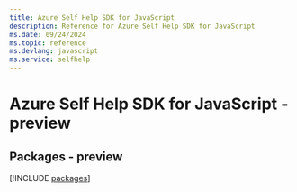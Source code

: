 ```yaml
---
title: Azure Self Help SDK for JavaScript
description: Reference for Azure Self Help SDK for JavaScript
ms.date: 09/24/2024
ms.topic: reference
ms.devlang: javascript
ms.service: selfhelp
---
```

# Azure Self Help SDK for JavaScript - preview
## Packages - preview
[!INCLUDE [packages](self-help-index.md)]